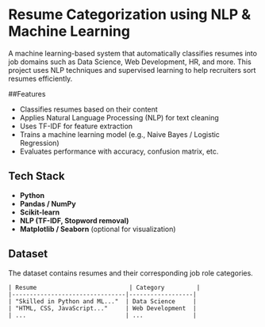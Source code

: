 # Resume Categorization using NLP & Machine Learning

A machine learning-based system that automatically classifies resumes into job domains such as Data Science, Web Development, HR, and more. 
This project uses NLP techniques and supervised learning to help recruiters sort resumes efficiently.

##Features
- Classifies resumes based on their content
- Applies Natural Language Processing (NLP) for text cleaning
- Uses TF-IDF for feature extraction
- Trains a machine learning model (e.g., Naive Bayes / Logistic Regression)
- Evaluates performance with accuracy, confusion matrix, etc.

## Tech Stack
- **Python**
- **Pandas / NumPy**
- **Scikit-learn**
- **NLP (TF-IDF, Stopword removal)**
- **Matplotlib / Seaborn** (optional for visualization)

## Dataset
The dataset contains resumes and their corresponding job role categories.

```csv
| Resume                          | Category         |
|--------------------------------|------------------|
| "Skilled in Python and ML..."  | Data Science     |
| "HTML, CSS, JavaScript..."     | Web Development  |
| ...                            | ...              |
